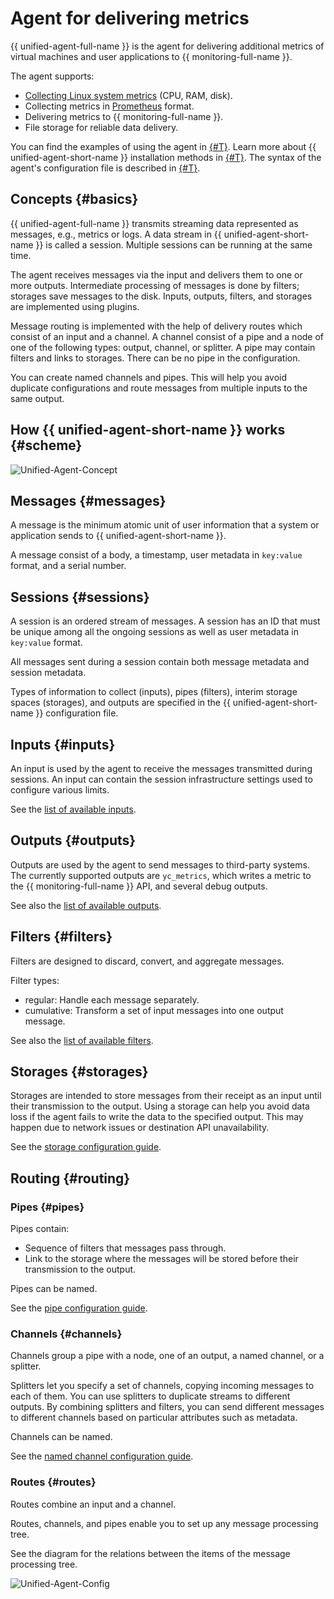 # Agent for delivering metrics



{{ unified-agent-full-name }} is the agent for delivering additional metrics of virtual machines and user applications to {{ monitoring-full-name }}.

The agent supports:

- [Collecting Linux system metrics](../../../operations/unified-agent/linux_metrics.md) (CPU, RAM, disk).
- Collecting metrics in [Prometheus](https://prometheus.io) format.
- Delivering metrics to {{ monitoring-full-name }}.
- File storage for reliable data delivery.

You can find the examples of using the agent in [{#T}](../../../operations/index.md#working-with-metrics). Learn more about {{ unified-agent-short-name }} installation methods in [{#T}](./installation.md). The syntax of the agent's configuration file is described in [{#T}](./configuration.md).

## Concepts {#basics}

{{ unified-agent-full-name }} transmits streaming data represented as messages, e.g., metrics or logs. A data stream in {{ unified-agent-short-name }} is called a session. Multiple sessions can be running at the same time.

The agent receives messages via the input and delivers them to one or more outputs. Intermediate processing of messages is done by filters; storages save messages to the disk. Inputs, outputs, filters, and storages are implemented using plugins.

Message routing is implemented with the help of delivery routes which consist of an input and a channel. A channel consist of a pipe and a node of one of the following types: output, channel, or splitter. A pipe may contain filters and links to storages. There can be no pipe in the configuration.

You can create named channels and pipes. This will help you avoid duplicate configurations and route messages from multiple inputs to the same output.

## How {{ unified-agent-short-name }} works {#scheme}

![Unified-Agent-Concept](../../../../_assets/monitoring/concepts/unified-agent-concept.svg)

## Messages {#messages}

A message is the minimum atomic unit of user information that a system or application sends to {{ unified-agent-short-name }}.

A message consist of a body, a timestamp, user metadata in `key:value` format, and a serial number.

## Sessions {#sessions}

A session is an ordered stream of messages. A session has an ID that must be unique among all the ongoing sessions as well as user metadata in `key:value` format.

All messages sent during a session contain both message metadata and session metadata.

Types of information to collect (inputs), pipes (filters), interim storage spaces (storages), and outputs are specified in the {{ unified-agent-short-name }} configuration file.

## Inputs {#inputs}
An input is used by the agent to receive the messages transmitted during sessions. An input can contain the session infrastructure settings used to configure various limits.

See the [list of available inputs](inputs.md).

## Outputs {#outputs}

Outputs are used by the agent to send messages to third-party systems. The currently supported outputs are `yc_metrics`, which writes a metric to the {{ monitoring-full-name }} API, and several debug outputs.

See also the [list of available outputs](outputs.md).

## Filters {#filters}

Filters are designed to discard, convert, and aggregate messages.

Filter types:

- regular: Handle each message separately.
- cumulative: Transform a set of input messages into one output message.

See also the [list of available filters](filters.md).

## Storages {#storages}
Storages are intended to store messages from their receipt as an input until their transmission to the output.
Using a storage can help you avoid data loss if the agent fails to write the data to the specified output. This may happen due to network issues or destination API unavailability.

See the [storage configuration guide](storage.md).

## Routing {#routing}

### Pipes {#pipes}
Pipes contain:
* Sequence of filters that messages pass through.
* Link to the storage where the messages will be stored before their transmission to the output.

Pipes can be named.

See the [pipe configuration guide](routing.md#pipes).

### Channels {#channels}

Channels group a pipe with a node, one of an output, a named channel, or a splitter.

Splitters let you specify a set of channels, copying incoming messages to each of them. You can use splitters to duplicate streams to different outputs. By combining splitters and filters, you can send different messages to different channels based on particular attributes such as metadata.

Channels can be named.

See the [named channel configuration guide](routing.md#channels).

### Routes {#routes}

Routes combine an input and a channel.

Routes, channels, and pipes enable you to set up any message processing tree.

See the diagram for the relations between the items of the message processing tree.

![Unified-Agent-Config](../../../../_assets/monitoring/concepts/unified-agent-config.svg)
